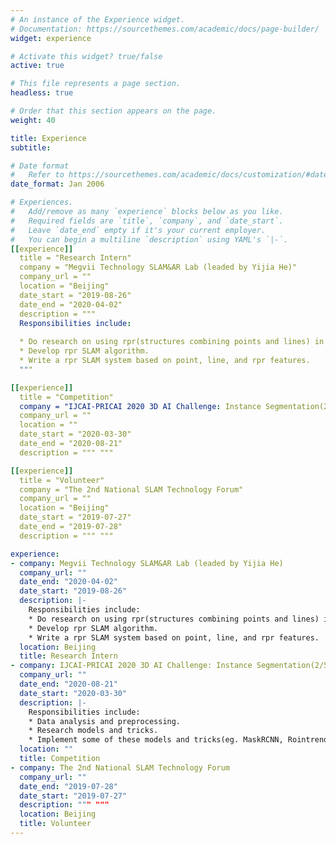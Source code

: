 ```yaml
---
# An instance of the Experience widget.
# Documentation: https://sourcethemes.com/academic/docs/page-builder/
widget: experience

# Activate this widget? true/false
active: true

# This file represents a page section.
headless: true

# Order that this section appears on the page.
weight: 40

title: Experience
subtitle:

# Date format
#   Refer to https://sourcethemes.com/academic/docs/customization/#date-format
date_format: Jan 2006

# Experiences.
#   Add/remove as many `experience` blocks below as you like.
#   Required fields are `title`, `company`, and `date_start`.
#   Leave `date_end` empty if it's your current employer.
#   You can begin a multiline `description` using YAML's `|-`.
[[experience]]
  title = "Research Intern"
  company = "Megvii Technology SLAM&AR Lab (leaded by Yijia He)"
  company_url = ""
  location = "Beijing"
  date_start = "2019-08-26"
  date_end = "2020-04-02"
  description = """
  Responsibilities include:
  
  * Do research on using rpr(structures combining points and lines) in SLAM.
  * Develop rpr SLAM algorithm.
  * Write a rpr SLAM system based on point, line, and rpr features.
  """

[[experience]]
  title = "Competition"
  company = "IJCAI-PRICAI 2020 3D AI Challenge: Instance Segmentation(2/599)"
  company_url = ""
  location = ""
  date_start = "2020-03-30"
  date_end = "2020-08-21"
  description = """ """

[[experience]]
  title = "Volunteer"
  company = "The 2nd National SLAM Technology Forum"
  company_url = ""
  location = "Beijing"
  date_start = "2019-07-27"
  date_end = "2019-07-28"
  description = """ """

experience:
- company: Megvii Technology SLAM&AR Lab (leaded by Yijia He)
  company_url: ""
  date_end: "2020-04-02"
  date_start: "2019-08-26"
  description: |-
    Responsibilities include:
    * Do research on using rpr(structures combining points and lines) in SLAM.
    * Develop rpr SLAM algorithm.
    * Write a rpr SLAM system based on point, line, and rpr features.
  location: Beijing
  title: Research Intern
- company: IJCAI-PRICAI 2020 3D AI Challenge: Instance Segmentation(2/599)
  company_url: ""
  date_end: "2020-08-21"
  date_start: "2020-03-30"
  description: |-
    Responsibilities include:
    * Data analysis and preprocessing.
    * Research models and tricks.
    * Implement some of these models and tricks(eg. MaskRCNN, Rointrend, focal loss, Resnest, mask correct).
  location: ""
  title: Competition
- company: The 2nd National SLAM Technology Forum
  company_url: ""
  date_end: "2019-07-28"
  date_start: "2019-07-27"
  description: """ """
  location: Beijing
  title: Volunteer
---
```

